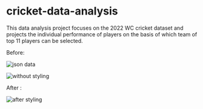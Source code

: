 # cricket-data-analysis
This data analysis project focuses on the 2022 WC cricket dataset and projects the individual performance of players on the basis of which team of top 11 players can be selected.



Before: 

![json data](https://github.com/yashowardhan992/cricket-data-analysis/assets/52581482/bf91e0f7-e159-4dc9-8da5-f217f1e7d1a9)



![without styling](https://github.com/yashowardhan992/cricket-data-analysis/assets/52581482/8ce2a155-e25f-4e03-b314-2f385a6a5e05)


After : 


![after styling](https://github.com/yashowardhan992/cricket-data-analysis/assets/52581482/08ddae9c-f8c6-4f58-804f-68f9a14a6ded)
